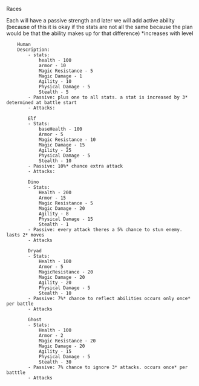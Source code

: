 Races

Each will have a passive strength and later we will add active ability (because of this it is okay if the stats are not all the same because the plan would be that the ability makes up for that difference) *increases with level

		Human 
		Description:
			- stats:
				health - 100
				armor - 10
				Magic Resistance - 5
				Magic Damage - 1
   				Agility - 10
				Physical Damage - 5
				Stealth - 5
			- Passive: plus one to all stats. a stat is increased by 3* determined at battle start
			- Attacks:

        	Elf 
			- Stats:
				baseHealth - 100
				Armor - 5
				Magic Resistance - 10
				Magic Damage - 15
				Agility - 25
				Physical Damage - 5
				Stealth - 10
			- Passive: 10%* chance extra attack
			- Attacks:

        	Dino 
			- Stats:
				Health - 200
				Armor - 15
				Magic Resistance - 5
				Magic Damage - 20
				Agility - 8
				Physical Damage - 15
				Stealth - 1
			- Passive: every attack theres a 5% chance to stun enemy. lasts 2* moves
			- Attacks

        	Dryad 
			- Stats:
				Health - 100
				Armor - 5
				MagicResistance - 20
				Magic Damage - 20
				Agility - 20
				Physical Damage - 5
				Stealth - 10
			- Passive: 7%* chance to reflect abilities occurs only once* per battle
			- Attacks

        	Ghost 
			- Stats:
				Health - 100
				Armor - 2
				Magic Resistance - 20
				Magic Damage - 20
				Agility - 15
				Physical Damage - 5
				Stealth - 30
			- Passive: 7% chance to ignore 3* attacks. occurs once* per batttle
			- Attacks
